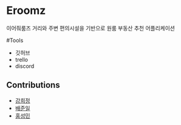 # Eroomz 
이어줘룸즈
거리와 주변 편의시설을 기반으로 원룸 부동산 추천 어플리케이션

#Tools
- 깃허브
- trello
- discord

## Contributions
- [강희정](https://github.com/Heejeong01110)
- [배준일](https://github.com/baejunil)
- [홍성민](https://github.com/KKodiac)
